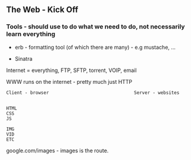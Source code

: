 ## The Web - Kick Off

### Tools - should use to do what we need to do, not necessarily learn everything
* erb - formatting tool (of which there are many) - e.g mustache, ...

* Sinatra

Internet = everything, FTP, SFTP, torrent, VOIP, email

WWW runs on the internet - pretty much just HTTP

```
Client - browser                                Server - websites


HTML
CSS
JS

IMG
VID
ETC
```


google.com/images - images is the route.
